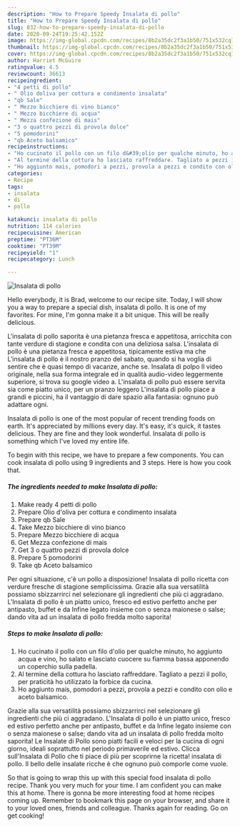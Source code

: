```yaml
---
description: "How to Prepare Speedy Insalata di pollo"
title: "How to Prepare Speedy Insalata di pollo"
slug: 832-how-to-prepare-speedy-insalata-di-pollo
date: 2020-09-24T19:25:42.152Z
image: https://img-global.cpcdn.com/recipes/8b2a35dc2f3a1b50/751x532cq70/insalata-di-pollo-recipe-main-photo.jpg
thumbnail: https://img-global.cpcdn.com/recipes/8b2a35dc2f3a1b50/751x532cq70/insalata-di-pollo-recipe-main-photo.jpg
cover: https://img-global.cpcdn.com/recipes/8b2a35dc2f3a1b50/751x532cq70/insalata-di-pollo-recipe-main-photo.jpg
author: Harriet McGuire
ratingvalue: 4.5
reviewcount: 36613
recipeingredient:
- "4 petti di pollo"
- " Olio doliva per cottura e condimento insalata"
- "qb Sale"
- " Mezzo bicchiere di vino bianco"
- " Mezzo bicchiere di acqua"
- " Mezza confezione di mais"
- "3 o quattro pezzi di provola dolce"
- "5 pomodorini"
- "qb Aceto balsamico"
recipeinstructions:
- "Ho cucinato il pollo con un filo d&#39;olio per qualche minuto, ho aggiunto acqua e vino, ho salato e lasciato cuocere su fiamma bassa apponendo un coperchio sulla padella."
- "Al termine della cottura ho lasciato raffreddare. Tagliato a pezzi il pollo, per praticità ho utilizzato la forbice da cucina."
- "Ho aggiunto mais, pomodori a pezzi, provola a pezzi e condito con olio e aceto balsamico."
categories:
- Recipe
tags:
- insalata
- di
- pollo

katakunci: insalata di pollo 
nutrition: 114 calories
recipecuisine: American
preptime: "PT36M"
cooktime: "PT39M"
recipeyield: "1"
recipecategory: Lunch

---
```



![Insalata di pollo](https://img-global.cpcdn.com/recipes/8b2a35dc2f3a1b50/751x532cq70/insalata-di-pollo-recipe-main-photo.jpg)

Hello everybody, it is Brad, welcome to our recipe site. Today, I will show you a way to prepare a special dish, insalata di pollo. It is one of my favorites. For mine, I'm gonna make it a bit unique. This will be really delicious.

L&#39;insalata di pollo saporita è una pietanza fresca e appetitosa, arricchita con tante verdure di stagione e condita con una deliziosa salsa. L&#39;insalata di pollo è una pietanza fresca e appetitosa, tipicamente estiva ma che L&#39;insalata di pollo è il nostro pranzo del sabato, quando si ha voglia di sentire che è quasi tempo di vacanze, anche se. Insalata di polpo Il video originale, nella sua forma integrale ed in qualità audio-video leggermente superiore, si trova su google video a. L&#39;insalata di pollo può essere servita sia come piatto unico, per un pranzo leggero L&#39;insalata di pollo piace a grandi e piccini, ha il vantaggio di dare spazio alla fantasia: ognuno può adattare ogni.

Insalata di pollo is one of the most popular of recent trending foods on earth. It's appreciated by millions every day. It's easy, it's quick, it tastes delicious. They are fine and they look wonderful. Insalata di pollo is something which I've loved my entire life.


To begin with this recipe, we have to prepare a few components. You can cook insalata di pollo using 9 ingredients and 3 steps. Here is how you cook that.

<!--inarticleads1-->

##### The ingredients needed to make Insalata di pollo:

1. Make ready 4 petti di pollo
1. Prepare  Olio d&#39;oliva per cottura e condimento insalata
1. Prepare qb Sale
1. Take  Mezzo bicchiere di vino bianco
1. Prepare  Mezzo bicchiere di acqua
1. Get  Mezza confezione di mais
1. Get 3 o quattro pezzi di provola dolce
1. Prepare 5 pomodorini
1. Take qb Aceto balsamico


Per ogni situazione, c&#39;è un pollo a disposizione! Insalata di pollo ricetta con verdure fresche di stagione semplicissima. Grazie alla sua versatilità possiamo sbizzarrirci nel selezionare gli ingredienti che più ci aggradano. L&#39;Insalata di pollo è un piatto unico, fresco ed estivo perfetto anche per antipasto, buffet e da Infine legato insieme con o senza maionese o salse; dando vita ad un insalata di pollo fredda molto saporita! 

<!--inarticleads2-->

##### Steps to make Insalata di pollo:

1. Ho cucinato il pollo con un filo d&#39;olio per qualche minuto, ho aggiunto acqua e vino, ho salato e lasciato cuocere su fiamma bassa apponendo un coperchio sulla padella.
1. Al termine della cottura ho lasciato raffreddare. Tagliato a pezzi il pollo, per praticità ho utilizzato la forbice da cucina.
1. Ho aggiunto mais, pomodori a pezzi, provola a pezzi e condito con olio e aceto balsamico.


Grazie alla sua versatilità possiamo sbizzarrirci nel selezionare gli ingredienti che più ci aggradano. L&#39;Insalata di pollo è un piatto unico, fresco ed estivo perfetto anche per antipasto, buffet e da Infine legato insieme con o senza maionese o salse; dando vita ad un insalata di pollo fredda molto saporita! Le Insalate di Pollo sono piatti facili e veloci per la cucina di ogni giorno, ideali soprattutto nel periodo primaverile ed estivo. Clicca sull&#39;Insalata di Pollo che ti piace di più per scoprirne la ricetta! insalata di pollo. Il bello delle insalate ricche è che ognuno può comporle come vuole. 

So that is going to wrap this up with this special food insalata di pollo recipe. Thank you very much for your time. I am confident you can make this at home. There is gonna be more interesting food at home recipes coming up. Remember to bookmark this page on your browser, and share it to your loved ones, friends and colleague. Thanks again for reading. Go on get cooking!
